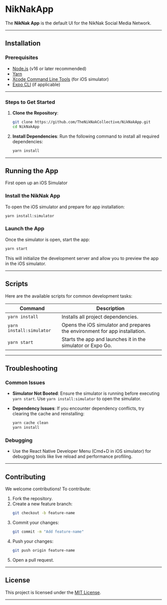 # NikNakApp

The **NikNak App** is the default UI for the NikNak Social Media Network.

---

## Installation

### Prerequisites
- [Node.js](https://nodejs.org/) (v16 or later recommended)
- [Yarn](https://yarnpkg.com/)
- [Xcode Command Line Tools](https://developer.apple.com/xcode/) (for iOS simulator)
- [Expo CLI](https://expo.dev/) (if applicable)

---

### Steps to Get Started

1. **Clone the Repository**:
   ```bash
   git clone https://github.com/TheNikNakCollective/NikNakApp.git
   cd NikNakApp
   ```

2. **Install Dependencies**:
   Run the following command to install all required dependencies:
   ```bash
   yarn install
   ```

---

## Running the App

First open up an iOS Simulator

### Install the NikNak App

To open the iOS simulator and prepare for app installation:
```bash
yarn install:simulator
```

### Launch the App

Once the simulator is open, start the app:
```bash
yarn start
```

This will initialize the development server and allow you to preview the app in the iOS simulator.

---

## Scripts

Here are the available scripts for common development tasks:

| Command                  | Description                                                                 |
|--------------------------|-----------------------------------------------------------------------------|
| `yarn install`           | Installs all project dependencies.                                          |
| `yarn install:simulator` | Opens the iOS simulator and prepares the environment for app installation.  |
| `yarn start`             | Starts the app and launches it in the simulator or Expo Go.                |

---

## Troubleshooting

### Common Issues
- **Simulator Not Booted**:
  Ensure the simulator is running before executing `yarn start`. Use `yarn install:simulator` to open the simulator.
  
- **Dependency Issues**:
  If you encounter dependency conflicts, try clearing the cache and reinstalling:
  ```bash
  yarn cache clean
  yarn install
  ```

### Debugging
- Use the React Native Developer Menu (Cmd+D in iOS simulator) for debugging tools like live reload and performance profiling.

---

## Contributing

We welcome contributions! To contribute:
1. Fork the repository.
2. Create a new feature branch:
   ```bash
   git checkout -b feature-name
   ```
3. Commit your changes:
   ```bash
   git commit -m "Add feature-name"
   ```
4. Push your changes:
   ```bash
   git push origin feature-name
   ```
5. Open a pull request.

---

## License

This project is licensed under the [MIT License](LICENSE).

---